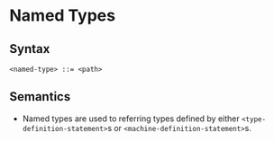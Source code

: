 # Named Types

## Syntax

```
<named-type> ::= <path>
```

## Semantics

- Named types are used to referring types defined by either `<type-definition-statement>`s or `<machine-definition-statement>`s.
